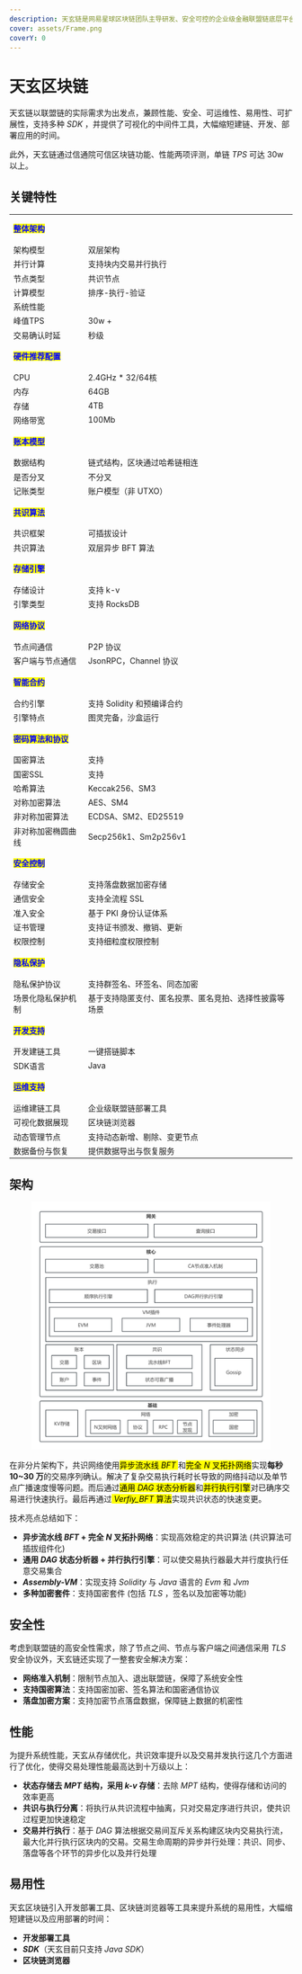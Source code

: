 ```yaml
---
description: 天玄链是网易星球区块链团队主导研发、安全可控的企业级金融联盟链底层平台
cover: assets/Frame.png
coverY: 0
---
```


# 天玄区块链

天玄链以联盟链的实际需求为出发点，兼顾性能、安全、可运维性、易用性、可扩展性，支持多种 *SDK* ，并提供了可视化的中间件工具，大幅缩短建链、开发、部署应用的时间。

此外，天玄链通过信通院可信区块链功能、性能两项评测，单链 *TPS* 可达 30w 以上。

## 关键特性

|                                              |                             |
| -------------------------------------------- | --------------------------- |
| <mark style="color:blue;">**整体架构**</mark>    | <p><br></p>                 |
| 架构模型                                         | 双层架构                     |
| 并行计算                                         | 支持块内交易并行执行                  |
| 节点类型                                         | 共识节点                        |
| 计算模型                                         | 排序-执行-验证                    |
| 系统性能                                         |                             |
| 峰值TPS                                        | 30w +                   |
| 交易确认时延                                       | 秒级                          |
| <mark style="color:blue;">**硬件推荐配置**</mark>  | <p><br></p>                 |
| CPU                                          | 2.4GHz \* 32/64核            |
| 内存                                           | 64GB                        |
| 存储                                           | 4TB                         |
| 网络带宽                                         | 100Mb                       |
| <mark style="color:blue;">**账本模型**</mark>    | <p><br></p>                 |
| 数据结构                                         | 链式结构，区块通过哈希链相连              |
| 是否分叉                                         | 不分叉                         |
| 记账类型                                         | 账户模型（非 UTXO）                 |
| <mark style="color:blue;">**共识算法**</mark>    | <p><br></p>                 |
| 共识框架                                         | 可插拔设计                       |
| 共识算法                                         | 双层异步 BFT 算法                   |
| <mark style="color:blue;">**存储引擎**</mark>    | <p><br></p>                 |
| 存储设计                                         | 支持 k-v                        |
| 引擎类型                                         | 支持 RocksDB                   |
| <mark style="color:blue;">**网络协议**</mark>    | <p><br></p>                 |
| 节点间通信                                        | P2P 协议                       |
| 客户端与节点通信                                     | JsonRPC，Channel 协议           |
| <mark style="color:blue;">**智能合约**</mark>    | <p><br></p>                 |
| 合约引擎                                         | 支持 Solidity 和预编译合约            |
| 引擎特点                                         | 图灵完备，沙盒运行                   |
| <mark style="color:blue;">**密码算法和协议**</mark> | <p><br></p>                 |
| 国密算法                                         | 支持                          |
| 国密SSL                                        | 支持                          |
| 哈希算法                                         | Keccak256、SM3               |
| 对称加密算法                                       | AES、SM4                     |
| 非对称加密算法                                      | ECDSA、SM2、ED25519           |
| 非对称加密椭圆曲线                                    | Secp256k1、Sm2p256v1         |
| <mark style="color:blue;">**安全控制**</mark>    | <p><br></p>                 |
| 存储安全                                         | 支持落盘数据加密存储                  |
| 通信安全                                         | 支持全流程 SSL                    |
| 准入安全                                         | 基于 PKI 身份认证体系                 |
| 证书管理                                         | 支持证书颁发、撤销、更新                |
| 权限控制                                         | 支持细粒度权限控制                   |
| <mark style="color:blue;">**隐私保护**</mark>    | <p><br></p>                 |
| 隐私保护协议                                       | 支持群签名、环签名、同态加密              |
| 场景化隐私保护机制                                    | 基于支持隐匿支付、匿名投票、匿名竞拍、选择性披露等场景 |
| <mark style="color:blue;">**开发支持**</mark>    | <p><br></p>                 |
| 开发建链工具                                       | 一键搭链脚本                      |
| SDK语言                                        | Java                        |
| <mark style="color:blue;">**运维支持**</mark>    | <p><br></p>                 |
| 运维建链工具                                       | 企业级联盟链部署工具                  |
| 可视化数据展现                                      | 区块链浏览器                      |
| 动态管理节点                                       | 支持动态新增、剔除、变更节点              |
| 数据备份与恢复                                      | 提供数据导出与恢复服务                 |

## 架构

<div align="left">

<figure><img src="assets/整体架构.png" alt=""><figcaption></figcaption></figure>

</div>

在非分片架构下，共识网络使用<mark>异步流水线 *BFT* </mark>和<mark>完全 *N* 叉拓扑网络</mark>实现**每秒 10\~30 万**的交易序列确认。解决了复杂交易执行耗时长导致的网络抖动以及单节点广播速度慢等问题。而后通过<mark>通用 *DAG* 状态分析器</mark>和<mark>并行执行引擎</mark>对已确序交易进行快速执行。最后再通过<mark> *Verfiy_BFT* 算法</mark>实现共识状态的快速变更。

技术亮点总结如下：

* **异步流水线 *BFT* + 完全 *N* 叉拓扑网络**：实现高效稳定的共识算法 (共识算法可插拔组件化)
* **通用 *DAG* 状态分析器 + 并行执行引擎**：可以使交易执行器最大并行度执行任意交易集合
* ***Assembly-VM***：实现支持 *Solidity* 与 *Java* 语言的 *Evm* 和 *Jvm*
* **多种加密套件**：支持国密套件 (包括 *TLS* ，签名以及加密等功能)

## 安全性

考虑到联盟链的高安全性需求，除了节点之间、节点与客户端之间通信采用 *TLS* 安全协议外，天玄链还实现了一整套安全解决方案：

* **网络准入机制**：限制节点加入、退出联盟链，保障了系统安全性
* **支持国密算法**：支持国密加密、签名算法和国密通信协议
* **落盘加密方案**：支持加密节点落盘数据，保障链上数据的机密性

## 性能

为提升系统性能，天玄从存储优化，共识效率提升以及交易并发执行这几个方面进行了优化，使得交易处理性能最高达到十万级以上：

* **状态存储去 *MPT* 结构，采用 *k-v* 存储**：去除 *MPT* 结构，使得存储和访问的效率更高
* **共识与执行分离**：将执行从共识流程中抽离，只对交易定序进行共识，使共识过程更加快速稳定
* **交易并行执行**：基于 *DAG* 算法根据交易间互斥关系构建区块内交易执行流，最大化并行执行区块内的交易。交易生命周期的异步并行处理：共识、同步、落盘等各个环节的异步化以及并行处理

## 易用性

天玄区块链引入开发部署工具、区块链浏览器等工具来提升系统的易用性，大幅缩短建链以及应用部署的时间：

* **开发部署工具**
* ***SDK***（天玄目前只支持 *Java SDK*）
* **区块链浏览器**



